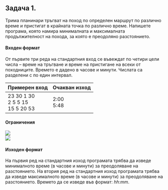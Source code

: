 ## Задача 1. 
Трима планинари тръгват на поход по определен маршрут по различно време и пристигат в крайната точка по различно време. Напишете програма, която намира минималната и максималнaта продължителност на похода, за която е преодоляно разстоянието.

#### Входен формат
От първите три реда на стандартния вход се въвеждат по четири цели числа – време на тръгване и време на пристигане на всеки от походниците. Времето е дадено в часове и минути. Числата са разделени с по един интервал.

Примерен вход|Очакван изход
-|-
23 30 1 30<br>2 5 5 15<br>15 5 20 53|2:00<br>5:48

#### Ограничения
<img src="https://latex.codecogs.com/svg.latex?\Large&space;0\le{hh}<{24}"><br>
<img src="https://latex.codecogs.com/svg.latex?\Large&space;0\le{mm}<60">

#### Изходен формат
На първия ред на стандартния изход програмата трябва да изведе минималното време (в часове и минути) за преодоляване на разстоянието. На втория ред на стандартния изход програмата трябва да изведе максималното време (в часове и минути) за преодоляване на разстоянието. Времето да се изведе във формат: *hh:mm*.

